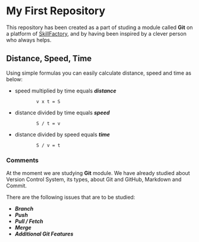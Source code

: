 # My First Repository
This repository has been created as a part of studing a module called **Git** on a platform of [SkillFactory](https://skillfactory.ru/), and by having been inspired by a clever person who always helps. 

## Distance, Speed, Time 
Using simple formulas you can easily calculate distance, speed and time as below: 
* speed multiplied by time equals ***distance*** 

              v x t = S 

* distance divided by time equals ***speed*** 

              S / t = v 

* distance divided by speed equals ***time***

              S / v = t

### Comments 
At the moment we are studying **Git** module. 
We have already studied about Version Control System, its types, about Git and GitHub, Markdown and Commit. 

There are the following issues that are to be studied: 
* ***Branch*** 
* ***Push*** 
* ***Pull / Fetch*** 
* ***Merge*** 
* ***Additional Git Features***